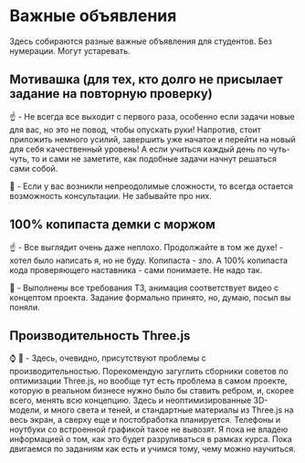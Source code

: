 # Важные объявления

Здесь собираются разные важные объявления для студентов. Без нумерации. Могут устаревать.


## Мотивашка (для тех, кто долго не присылает задание на повторную проверку)

:point_up: - Не всегда все выходит с первого раза, особенно если задачи новые для вас, но это не повод, чтобы опускать руки! Напротив, стоит приложить немного усилий, завершить уже начатое и перейти на новый для себя качественный уровень! А если учиться каждый день по чуть-чуть, то и сами не заметите, как подобные задачи начнут решаться сами собой.

:large_blue_diamond: - Если у вас возникли непреодолимые сложности, то всегда остается возможность консультации. Не забывайте про них.


## 100% копипаста демки с моржом

:point_up: - Все выглядит очень даже неплохо. Продолжайте в том же духе! - хотел было написать я, но не буду. Копипаста - зло. А 100% копипаста кода проверяющего наставника - сами понимаете. Не надо так.

:large_blue_diamond: - Выполнены все требования ТЗ, анимация соответствует видео с концептом проекта. Задание формально принято, но, думаю, посыл вы поняли.


## Производительность Three.js

:watch: :large_blue_diamond: - Здесь, очевидно, присутствуют проблемы с производительностью. Порекомендую загуглить сборники советов по оптимизации Three.js, но вообще тут есть проблема в самом проекте, которую в реальном бизнесе нужно было бы ставить ребром, и, скорее всего, менять всю концепцию. Здесь и неоптимизированные 3D-модели, и много света и теней, и стандартные материалы из Three.js на весь экран, а сверху еще и постобработка планируется. Телефоны и ноутбуки со встроенной графикой такое не вывозят. Я пока не владею информацией о том, как это будет разруливаться в рамках курса. Пока двигаемся по заданиям как есть и учимся тому, чему можно научиться.

